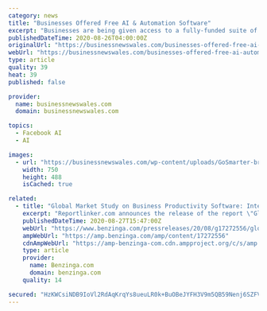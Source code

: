 ```yaml
---
category: news
title: "Businesses Offered Free AI & Automation Software"
excerpt: "Businesses are being given access to a fully-funded suite of AI & automation tools to help them cope with the impact of the COVID-19 Pandemic."
publishedDateTime: 2020-08-26T04:00:00Z
originalUrl: "https://businessnewswales.com/businesses-offered-free-ai-automation-software/"
webUrl: "https://businessnewswales.com/businesses-offered-free-ai-automation-software/"
type: article
quality: 39
heat: 39
published: false

provider:
  name: businessnewswales.com
  domain: businessnewswales.com

topics:
  - Facebook AI
  - AI

images:
  - url: "https://businessnewswales.com/wp-content/uploads/GoSmarter-brings-AI-to-your-fingertips-resized.jpg"
    width: 750
    height: 488
    isCached: true

related:
  - title: "Global Market Study on Business Productivity Software: Integration of Software with Machine Learning & Artificial Intelligence Aiding Market Growth"
    excerpt: "Reportlinker.com announces the release of the report \"Global Market Study on Business Productivity Software: Integration"
    publishedDateTime: 2020-08-27T15:47:00Z
    webUrl: "https://www.benzinga.com/pressreleases/20/08/g17272556/global-market-study-on-business-productivity-software-integration-of-software-with-machine-learnin"
    ampWebUrl: "https://amp.benzinga.com/amp/content/17272556"
    cdnAmpWebUrl: "https://amp-benzinga-com.cdn.ampproject.org/c/s/amp.benzinga.com/amp/content/17272556"
    type: article
    provider:
      name: Benzinga.com
      domain: benzinga.com
    quality: 14

secured: "HzKWCsiNDB9IoVl2RdAqKrqYs8ueuLR0k+BuOBeJYFH3V9m5QB59Nenj6SZFVpMZxMhKuatb7gacmcz/Gv4/2PvVQPS4LqL9s/aT9wOHIPcKh80HSqHBUZACeTcxEVBg04QVWcFEIri8jBecxhVV06o33pomSJEyxeIzBdm+kwuE3f8aGJjZSyyPnHQvpz+iehikYMgedM1MGXXVz2Z28MdQOK0BfSX14fB16cLUwrhKKjqIEB9tWHKcrGirznCX9S2CXgjJ0XC/ty0coI2W+Gim5SkFxIjr1w+lbd5vpGtVq/h1zJ5au35FD0MZaEQBP4najQWeaPatj2rdbE0rAmxhMWSoI9Y7xehV0ghwOoQ=;1POfZIl+p85HZ/ns2S1YSg=="
---
```


